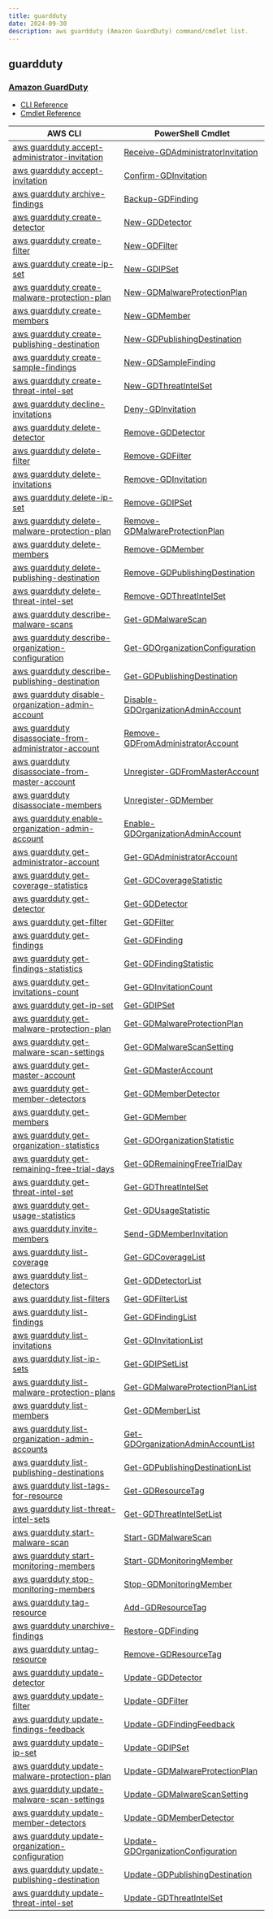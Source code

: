 ```yaml
---
title: guardduty
date: 2024-09-30
description: aws guardduty (Amazon GuardDuty) command/cmdlet list.
---
```


## guardduty

### [Amazon GuardDuty](https://aws.amazon.com/guardduty/)

* [CLI Reference](https://awscli.amazonaws.com/v2/documentation/api/latest/reference/guardduty/index.html)
* [Cmdlet Reference](https://docs.aws.amazon.com/powershell/latest/reference/items/Amazon_GuardDuty_cmdlets.html)

|AWS CLI|PowerShell Cmdlet|
|----|----|
|[aws guardduty accept-administrator-invitation](https://awscli.amazonaws.com/v2/documentation/api/latest/reference/guardduty/accept-administrator-invitation.html)|[Receive-GDAdministratorInvitation](https://docs.aws.amazon.com/powershell/latest/reference/items/Receive-GDAdministratorInvitation.html)|
|[aws guardduty accept-invitation](https://awscli.amazonaws.com/v2/documentation/api/latest/reference/guardduty/accept-invitation.html)|[Confirm-GDInvitation](https://docs.aws.amazon.com/powershell/latest/reference/items/Confirm-GDInvitation.html)|
|[aws guardduty archive-findings](https://awscli.amazonaws.com/v2/documentation/api/latest/reference/guardduty/archive-findings.html)|[Backup-GDFinding](https://docs.aws.amazon.com/powershell/latest/reference/items/Backup-GDFinding.html)|
|[aws guardduty create-detector](https://awscli.amazonaws.com/v2/documentation/api/latest/reference/guardduty/create-detector.html)|[New-GDDetector](https://docs.aws.amazon.com/powershell/latest/reference/items/New-GDDetector.html)|
|[aws guardduty create-filter](https://awscli.amazonaws.com/v2/documentation/api/latest/reference/guardduty/create-filter.html)|[New-GDFilter](https://docs.aws.amazon.com/powershell/latest/reference/items/New-GDFilter.html)|
|[aws guardduty create-ip-set](https://awscli.amazonaws.com/v2/documentation/api/latest/reference/guardduty/create-ip-set.html)|[New-GDIPSet](https://docs.aws.amazon.com/powershell/latest/reference/items/New-GDIPSet.html)|
|[aws guardduty create-malware-protection-plan](https://awscli.amazonaws.com/v2/documentation/api/latest/reference/guardduty/create-malware-protection-plan.html)|[New-GDMalwareProtectionPlan](https://docs.aws.amazon.com/powershell/latest/reference/items/New-GDMalwareProtectionPlan.html)|
|[aws guardduty create-members](https://awscli.amazonaws.com/v2/documentation/api/latest/reference/guardduty/create-members.html)|[New-GDMember](https://docs.aws.amazon.com/powershell/latest/reference/items/New-GDMember.html)|
|[aws guardduty create-publishing-destination](https://awscli.amazonaws.com/v2/documentation/api/latest/reference/guardduty/create-publishing-destination.html)|[New-GDPublishingDestination](https://docs.aws.amazon.com/powershell/latest/reference/items/New-GDPublishingDestination.html)|
|[aws guardduty create-sample-findings](https://awscli.amazonaws.com/v2/documentation/api/latest/reference/guardduty/create-sample-findings.html)|[New-GDSampleFinding](https://docs.aws.amazon.com/powershell/latest/reference/items/New-GDSampleFinding.html)|
|[aws guardduty create-threat-intel-set](https://awscli.amazonaws.com/v2/documentation/api/latest/reference/guardduty/create-threat-intel-set.html)|[New-GDThreatIntelSet](https://docs.aws.amazon.com/powershell/latest/reference/items/New-GDThreatIntelSet.html)|
|[aws guardduty decline-invitations](https://awscli.amazonaws.com/v2/documentation/api/latest/reference/guardduty/decline-invitations.html)|[Deny-GDInvitation](https://docs.aws.amazon.com/powershell/latest/reference/items/Deny-GDInvitation.html)|
|[aws guardduty delete-detector](https://awscli.amazonaws.com/v2/documentation/api/latest/reference/guardduty/delete-detector.html)|[Remove-GDDetector](https://docs.aws.amazon.com/powershell/latest/reference/items/Remove-GDDetector.html)|
|[aws guardduty delete-filter](https://awscli.amazonaws.com/v2/documentation/api/latest/reference/guardduty/delete-filter.html)|[Remove-GDFilter](https://docs.aws.amazon.com/powershell/latest/reference/items/Remove-GDFilter.html)|
|[aws guardduty delete-invitations](https://awscli.amazonaws.com/v2/documentation/api/latest/reference/guardduty/delete-invitations.html)|[Remove-GDInvitation](https://docs.aws.amazon.com/powershell/latest/reference/items/Remove-GDInvitation.html)|
|[aws guardduty delete-ip-set](https://awscli.amazonaws.com/v2/documentation/api/latest/reference/guardduty/delete-ip-set.html)|[Remove-GDIPSet](https://docs.aws.amazon.com/powershell/latest/reference/items/Remove-GDIPSet.html)|
|[aws guardduty delete-malware-protection-plan](https://awscli.amazonaws.com/v2/documentation/api/latest/reference/guardduty/delete-malware-protection-plan.html)|[Remove-GDMalwareProtectionPlan](https://docs.aws.amazon.com/powershell/latest/reference/items/Remove-GDMalwareProtectionPlan.html)|
|[aws guardduty delete-members](https://awscli.amazonaws.com/v2/documentation/api/latest/reference/guardduty/delete-members.html)|[Remove-GDMember](https://docs.aws.amazon.com/powershell/latest/reference/items/Remove-GDMember.html)|
|[aws guardduty delete-publishing-destination](https://awscli.amazonaws.com/v2/documentation/api/latest/reference/guardduty/delete-publishing-destination.html)|[Remove-GDPublishingDestination](https://docs.aws.amazon.com/powershell/latest/reference/items/Remove-GDPublishingDestination.html)|
|[aws guardduty delete-threat-intel-set](https://awscli.amazonaws.com/v2/documentation/api/latest/reference/guardduty/delete-threat-intel-set.html)|[Remove-GDThreatIntelSet](https://docs.aws.amazon.com/powershell/latest/reference/items/Remove-GDThreatIntelSet.html)|
|[aws guardduty describe-malware-scans](https://awscli.amazonaws.com/v2/documentation/api/latest/reference/guardduty/describe-malware-scans.html)|[Get-GDMalwareScan](https://docs.aws.amazon.com/powershell/latest/reference/items/Get-GDMalwareScan.html)|
|[aws guardduty describe-organization-configuration](https://awscli.amazonaws.com/v2/documentation/api/latest/reference/guardduty/describe-organization-configuration.html)|[Get-GDOrganizationConfiguration](https://docs.aws.amazon.com/powershell/latest/reference/items/Get-GDOrganizationConfiguration.html)|
|[aws guardduty describe-publishing-destination](https://awscli.amazonaws.com/v2/documentation/api/latest/reference/guardduty/describe-publishing-destination.html)|[Get-GDPublishingDestination](https://docs.aws.amazon.com/powershell/latest/reference/items/Get-GDPublishingDestination.html)|
|[aws guardduty disable-organization-admin-account](https://awscli.amazonaws.com/v2/documentation/api/latest/reference/guardduty/disable-organization-admin-account.html)|[Disable-GDOrganizationAdminAccount](https://docs.aws.amazon.com/powershell/latest/reference/items/Disable-GDOrganizationAdminAccount.html)|
|[aws guardduty disassociate-from-administrator-account](https://awscli.amazonaws.com/v2/documentation/api/latest/reference/guardduty/disassociate-from-administrator-account.html)|[Remove-GDFromAdministratorAccount](https://docs.aws.amazon.com/powershell/latest/reference/items/Remove-GDFromAdministratorAccount.html)|
|[aws guardduty disassociate-from-master-account](https://awscli.amazonaws.com/v2/documentation/api/latest/reference/guardduty/disassociate-from-master-account.html)|[Unregister-GDFromMasterAccount](https://docs.aws.amazon.com/powershell/latest/reference/items/Unregister-GDFromMasterAccount.html)|
|[aws guardduty disassociate-members](https://awscli.amazonaws.com/v2/documentation/api/latest/reference/guardduty/disassociate-members.html)|[Unregister-GDMember](https://docs.aws.amazon.com/powershell/latest/reference/items/Unregister-GDMember.html)|
|[aws guardduty enable-organization-admin-account](https://awscli.amazonaws.com/v2/documentation/api/latest/reference/guardduty/enable-organization-admin-account.html)|[Enable-GDOrganizationAdminAccount](https://docs.aws.amazon.com/powershell/latest/reference/items/Enable-GDOrganizationAdminAccount.html)|
|[aws guardduty get-administrator-account](https://awscli.amazonaws.com/v2/documentation/api/latest/reference/guardduty/get-administrator-account.html)|[Get-GDAdministratorAccount](https://docs.aws.amazon.com/powershell/latest/reference/items/Get-GDAdministratorAccount.html)|
|[aws guardduty get-coverage-statistics](https://awscli.amazonaws.com/v2/documentation/api/latest/reference/guardduty/get-coverage-statistics.html)|[Get-GDCoverageStatistic](https://docs.aws.amazon.com/powershell/latest/reference/items/Get-GDCoverageStatistic.html)|
|[aws guardduty get-detector](https://awscli.amazonaws.com/v2/documentation/api/latest/reference/guardduty/get-detector.html)|[Get-GDDetector](https://docs.aws.amazon.com/powershell/latest/reference/items/Get-GDDetector.html)|
|[aws guardduty get-filter](https://awscli.amazonaws.com/v2/documentation/api/latest/reference/guardduty/get-filter.html)|[Get-GDFilter](https://docs.aws.amazon.com/powershell/latest/reference/items/Get-GDFilter.html)|
|[aws guardduty get-findings](https://awscli.amazonaws.com/v2/documentation/api/latest/reference/guardduty/get-findings.html)|[Get-GDFinding](https://docs.aws.amazon.com/powershell/latest/reference/items/Get-GDFinding.html)|
|[aws guardduty get-findings-statistics](https://awscli.amazonaws.com/v2/documentation/api/latest/reference/guardduty/get-findings-statistics.html)|[Get-GDFindingStatistic](https://docs.aws.amazon.com/powershell/latest/reference/items/Get-GDFindingStatistic.html)|
|[aws guardduty get-invitations-count](https://awscli.amazonaws.com/v2/documentation/api/latest/reference/guardduty/get-invitations-count.html)|[Get-GDInvitationCount](https://docs.aws.amazon.com/powershell/latest/reference/items/Get-GDInvitationCount.html)|
|[aws guardduty get-ip-set](https://awscli.amazonaws.com/v2/documentation/api/latest/reference/guardduty/get-ip-set.html)|[Get-GDIPSet](https://docs.aws.amazon.com/powershell/latest/reference/items/Get-GDIPSet.html)|
|[aws guardduty get-malware-protection-plan](https://awscli.amazonaws.com/v2/documentation/api/latest/reference/guardduty/get-malware-protection-plan.html)|[Get-GDMalwareProtectionPlan](https://docs.aws.amazon.com/powershell/latest/reference/items/Get-GDMalwareProtectionPlan.html)|
|[aws guardduty get-malware-scan-settings](https://awscli.amazonaws.com/v2/documentation/api/latest/reference/guardduty/get-malware-scan-settings.html)|[Get-GDMalwareScanSetting](https://docs.aws.amazon.com/powershell/latest/reference/items/Get-GDMalwareScanSetting.html)|
|[aws guardduty get-master-account](https://awscli.amazonaws.com/v2/documentation/api/latest/reference/guardduty/get-master-account.html)|[Get-GDMasterAccount](https://docs.aws.amazon.com/powershell/latest/reference/items/Get-GDMasterAccount.html)|
|[aws guardduty get-member-detectors](https://awscli.amazonaws.com/v2/documentation/api/latest/reference/guardduty/get-member-detectors.html)|[Get-GDMemberDetector](https://docs.aws.amazon.com/powershell/latest/reference/items/Get-GDMemberDetector.html)|
|[aws guardduty get-members](https://awscli.amazonaws.com/v2/documentation/api/latest/reference/guardduty/get-members.html)|[Get-GDMember](https://docs.aws.amazon.com/powershell/latest/reference/items/Get-GDMember.html)|
|[aws guardduty get-organization-statistics](https://awscli.amazonaws.com/v2/documentation/api/latest/reference/guardduty/get-organization-statistics.html)|[Get-GDOrganizationStatistic](https://docs.aws.amazon.com/powershell/latest/reference/items/Get-GDOrganizationStatistic.html)|
|[aws guardduty get-remaining-free-trial-days](https://awscli.amazonaws.com/v2/documentation/api/latest/reference/guardduty/get-remaining-free-trial-days.html)|[Get-GDRemainingFreeTrialDay](https://docs.aws.amazon.com/powershell/latest/reference/items/Get-GDRemainingFreeTrialDay.html)|
|[aws guardduty get-threat-intel-set](https://awscli.amazonaws.com/v2/documentation/api/latest/reference/guardduty/get-threat-intel-set.html)|[Get-GDThreatIntelSet](https://docs.aws.amazon.com/powershell/latest/reference/items/Get-GDThreatIntelSet.html)|
|[aws guardduty get-usage-statistics](https://awscli.amazonaws.com/v2/documentation/api/latest/reference/guardduty/get-usage-statistics.html)|[Get-GDUsageStatistic](https://docs.aws.amazon.com/powershell/latest/reference/items/Get-GDUsageStatistic.html)|
|[aws guardduty invite-members](https://awscli.amazonaws.com/v2/documentation/api/latest/reference/guardduty/invite-members.html)|[Send-GDMemberInvitation](https://docs.aws.amazon.com/powershell/latest/reference/items/Send-GDMemberInvitation.html)|
|[aws guardduty list-coverage](https://awscli.amazonaws.com/v2/documentation/api/latest/reference/guardduty/list-coverage.html)|[Get-GDCoverageList](https://docs.aws.amazon.com/powershell/latest/reference/items/Get-GDCoverageList.html)|
|[aws guardduty list-detectors](https://awscli.amazonaws.com/v2/documentation/api/latest/reference/guardduty/list-detectors.html)|[Get-GDDetectorList](https://docs.aws.amazon.com/powershell/latest/reference/items/Get-GDDetectorList.html)|
|[aws guardduty list-filters](https://awscli.amazonaws.com/v2/documentation/api/latest/reference/guardduty/list-filters.html)|[Get-GDFilterList](https://docs.aws.amazon.com/powershell/latest/reference/items/Get-GDFilterList.html)|
|[aws guardduty list-findings](https://awscli.amazonaws.com/v2/documentation/api/latest/reference/guardduty/list-findings.html)|[Get-GDFindingList](https://docs.aws.amazon.com/powershell/latest/reference/items/Get-GDFindingList.html)|
|[aws guardduty list-invitations](https://awscli.amazonaws.com/v2/documentation/api/latest/reference/guardduty/list-invitations.html)|[Get-GDInvitationList](https://docs.aws.amazon.com/powershell/latest/reference/items/Get-GDInvitationList.html)|
|[aws guardduty list-ip-sets](https://awscli.amazonaws.com/v2/documentation/api/latest/reference/guardduty/list-ip-sets.html)|[Get-GDIPSetList](https://docs.aws.amazon.com/powershell/latest/reference/items/Get-GDIPSetList.html)|
|[aws guardduty list-malware-protection-plans](https://awscli.amazonaws.com/v2/documentation/api/latest/reference/guardduty/list-malware-protection-plans.html)|[Get-GDMalwareProtectionPlanList](https://docs.aws.amazon.com/powershell/latest/reference/items/Get-GDMalwareProtectionPlanList.html)|
|[aws guardduty list-members](https://awscli.amazonaws.com/v2/documentation/api/latest/reference/guardduty/list-members.html)|[Get-GDMemberList](https://docs.aws.amazon.com/powershell/latest/reference/items/Get-GDMemberList.html)|
|[aws guardduty list-organization-admin-accounts](https://awscli.amazonaws.com/v2/documentation/api/latest/reference/guardduty/list-organization-admin-accounts.html)|[Get-GDOrganizationAdminAccountList](https://docs.aws.amazon.com/powershell/latest/reference/items/Get-GDOrganizationAdminAccountList.html)|
|[aws guardduty list-publishing-destinations](https://awscli.amazonaws.com/v2/documentation/api/latest/reference/guardduty/list-publishing-destinations.html)|[Get-GDPublishingDestinationList](https://docs.aws.amazon.com/powershell/latest/reference/items/Get-GDPublishingDestinationList.html)|
|[aws guardduty list-tags-for-resource](https://awscli.amazonaws.com/v2/documentation/api/latest/reference/guardduty/list-tags-for-resource.html)|[Get-GDResourceTag](https://docs.aws.amazon.com/powershell/latest/reference/items/Get-GDResourceTag.html)|
|[aws guardduty list-threat-intel-sets](https://awscli.amazonaws.com/v2/documentation/api/latest/reference/guardduty/list-threat-intel-sets.html)|[Get-GDThreatIntelSetList](https://docs.aws.amazon.com/powershell/latest/reference/items/Get-GDThreatIntelSetList.html)|
|[aws guardduty start-malware-scan](https://awscli.amazonaws.com/v2/documentation/api/latest/reference/guardduty/start-malware-scan.html)|[Start-GDMalwareScan](https://docs.aws.amazon.com/powershell/latest/reference/items/Start-GDMalwareScan.html)|
|[aws guardduty start-monitoring-members](https://awscli.amazonaws.com/v2/documentation/api/latest/reference/guardduty/start-monitoring-members.html)|[Start-GDMonitoringMember](https://docs.aws.amazon.com/powershell/latest/reference/items/Start-GDMonitoringMember.html)|
|[aws guardduty stop-monitoring-members](https://awscli.amazonaws.com/v2/documentation/api/latest/reference/guardduty/stop-monitoring-members.html)|[Stop-GDMonitoringMember](https://docs.aws.amazon.com/powershell/latest/reference/items/Stop-GDMonitoringMember.html)|
|[aws guardduty tag-resource](https://awscli.amazonaws.com/v2/documentation/api/latest/reference/guardduty/tag-resource.html)|[Add-GDResourceTag](https://docs.aws.amazon.com/powershell/latest/reference/items/Add-GDResourceTag.html)|
|[aws guardduty unarchive-findings](https://awscli.amazonaws.com/v2/documentation/api/latest/reference/guardduty/unarchive-findings.html)|[Restore-GDFinding](https://docs.aws.amazon.com/powershell/latest/reference/items/Restore-GDFinding.html)|
|[aws guardduty untag-resource](https://awscli.amazonaws.com/v2/documentation/api/latest/reference/guardduty/untag-resource.html)|[Remove-GDResourceTag](https://docs.aws.amazon.com/powershell/latest/reference/items/Remove-GDResourceTag.html)|
|[aws guardduty update-detector](https://awscli.amazonaws.com/v2/documentation/api/latest/reference/guardduty/update-detector.html)|[Update-GDDetector](https://docs.aws.amazon.com/powershell/latest/reference/items/Update-GDDetector.html)|
|[aws guardduty update-filter](https://awscli.amazonaws.com/v2/documentation/api/latest/reference/guardduty/update-filter.html)|[Update-GDFilter](https://docs.aws.amazon.com/powershell/latest/reference/items/Update-GDFilter.html)|
|[aws guardduty update-findings-feedback](https://awscli.amazonaws.com/v2/documentation/api/latest/reference/guardduty/update-findings-feedback.html)|[Update-GDFindingFeedback](https://docs.aws.amazon.com/powershell/latest/reference/items/Update-GDFindingFeedback.html)|
|[aws guardduty update-ip-set](https://awscli.amazonaws.com/v2/documentation/api/latest/reference/guardduty/update-ip-set.html)|[Update-GDIPSet](https://docs.aws.amazon.com/powershell/latest/reference/items/Update-GDIPSet.html)|
|[aws guardduty update-malware-protection-plan](https://awscli.amazonaws.com/v2/documentation/api/latest/reference/guardduty/update-malware-protection-plan.html)|[Update-GDMalwareProtectionPlan](https://docs.aws.amazon.com/powershell/latest/reference/items/Update-GDMalwareProtectionPlan.html)|
|[aws guardduty update-malware-scan-settings](https://awscli.amazonaws.com/v2/documentation/api/latest/reference/guardduty/update-malware-scan-settings.html)|[Update-GDMalwareScanSetting](https://docs.aws.amazon.com/powershell/latest/reference/items/Update-GDMalwareScanSetting.html)|
|[aws guardduty update-member-detectors](https://awscli.amazonaws.com/v2/documentation/api/latest/reference/guardduty/update-member-detectors.html)|[Update-GDMemberDetector](https://docs.aws.amazon.com/powershell/latest/reference/items/Update-GDMemberDetector.html)|
|[aws guardduty update-organization-configuration](https://awscli.amazonaws.com/v2/documentation/api/latest/reference/guardduty/update-organization-configuration.html)|[Update-GDOrganizationConfiguration](https://docs.aws.amazon.com/powershell/latest/reference/items/Update-GDOrganizationConfiguration.html)|
|[aws guardduty update-publishing-destination](https://awscli.amazonaws.com/v2/documentation/api/latest/reference/guardduty/update-publishing-destination.html)|[Update-GDPublishingDestination](https://docs.aws.amazon.com/powershell/latest/reference/items/Update-GDPublishingDestination.html)|
|[aws guardduty update-threat-intel-set](https://awscli.amazonaws.com/v2/documentation/api/latest/reference/guardduty/update-threat-intel-set.html)|[Update-GDThreatIntelSet](https://docs.aws.amazon.com/powershell/latest/reference/items/Update-GDThreatIntelSet.html)|

